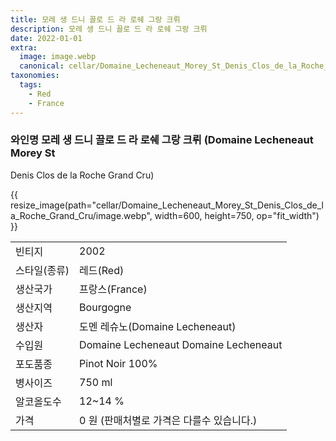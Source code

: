 ```yaml
---
title: 모레 생 드니 끌로 드 라 로쉐 그랑 크뤼
description: 모레 생 드니 끌로 드 라 로쉐 그랑 크뤼
date: 2022-01-01
extra:
  image: image.webp
  canonical: cellar/Domaine_Lecheneaut_Morey_St_Denis_Clos_de_la_Roche_Grand_Cru
taxonomies:
  tags:
    - Red
    - France
---
```


### 와인명     모레 생 드니 끌로 드 라 로쉐 그랑 크뤼 (Domaine Lecheneaut Morey St 
Denis Clos de la Roche Grand Cru)

<!-- more -->

{{ resize_image(path="cellar/Domaine_Lecheneaut_Morey_St_Denis_Clos_de_la_Roche_Grand_Cru/image.webp", width=600, height=750, op="fit_width") }}

|           |                                                    |  
| --------- | -------------------------------------------------- |
| 빈티지    | 2002 |
| 스타일(종류)   |  레드(Red) |
| 생산국가  |  프랑스(France) |
| 생산지역  |  Bourgogne |
| 생산자   |  도멘 레슈노(Domaine Lecheneaut) |
| 수입원   |  Domaine Lecheneaut Domaine Lecheneaut |
| 포도품종  |  Pinot Noir 100% |
| 병사이즈   | 750 ml |
| 알코올도수  | 12~14 % |
| 가격 | 0 원 (판매처별로 가격은 다를수 있습니다.) |

